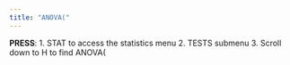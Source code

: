 ```yaml
---
title: "ANOVA("
---
```


**PRESS**:
    1. STAT to access the statistics menu
    2. TESTS submenu
    3. Scroll down to H to find ANOVA(
